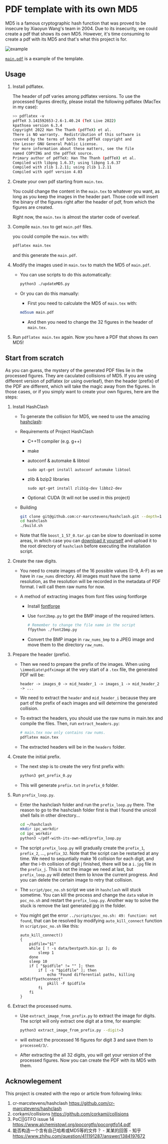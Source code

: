 # PDF template with its own MD5

MD5 is a famous cryptographic hash function that was proved to be insecure by Xiaoyun Wang's team in 2004. Due to its insecurity, we could create a pdf that shows its own MD5. However, it's time consuming to create a pdf with its MD5 and that's what this project is for.

![example](doc/example.webp)

[`main.pdf`](./main.pdf) is a example of the template.

## Usage

1. Install pdflatex.

    The header of pdf varies among pdflatex versions. To use the processed figures directly, please install the following pdflatex (MacTex in my case):

    ```bash
    >> pdflatex -v
    pdfTeX 3.141592653-2.6-1.40.24 (TeX Live 2022)
    kpathsea version 6.3.4
    Copyright 2022 Han The Thanh (pdfTeX) et al.
    There is NO warranty.  Redistribution of this software is
    covered by the terms of both the pdfTeX copyright and
    the Lesser GNU General Public License.
    For more information about these matters, see the file
    named COPYING and the pdfTeX source.
    Primary author of pdfTeX: Han The Thanh (pdfTeX) et al.
    Compiled with libpng 1.6.37; using libpng 1.6.37
    Compiled with zlib 1.2.11; using zlib 1.2.11
    Compiled with xpdf version 4.03
    ```

2. Create your own pdf starting from `main.tex`.

    You could change the content in the `main.tex` to whatever you want, as long as you keep the images in the header part. Those code will insert the binary of the figures right after the header of pdf, from which the figures are created.

    Right now, the `main.tex` is almost the starter code of overleaf.

3. Compile `main.tex` to get `main.pdf` files.

    you could compile the `main.tex` with:

    ```bash
    pdflatex main.tex
    ```

    and this generate the `main.pdf`.

4. Modify the images used in `main.tex` to match the MD5 of `main.pdf`.

    * You can use scripts to do this automatically:

        ```bash
        python3 ./updateMD5.py
        ```

    * Or you can do this manually:

        * First you need to calculate the MD5 of `main.tex` with:

        ```bash
        md5sum main.pdf
        ```

        * And then you need to change the 32 figures in the header of `main.tex`.

5. Run `pdflatex main.tex` again. Now you have a PDF that shows its own MD5!


## Start from scratch

As you can guess, the mystery of the generated PDF files lie in the processed figures. They are caculated collisions of MD5. If you are using different version of pdflatex (or using overleaf), then the header (prefix) of the PDF are different, which will take the magic away from the figures. In those cases, or if you simply want to create your own figures, here are the steps:

1. Install HashClash

    * To generate the collision for MD5, we need to use the amazing [hashclash](https://github.com/cr-marcstevens/hashclash):

    * Requirements of Project HashClash
        - C++11 compiler (e.g. g++)
        - make
        - autoconf & automake & libtool

            `sudo apt-get install autoconf automake libtool`
        - zlib & bzip2 libraries

            `sudo apt-get install zlib1g-dev libbz2-dev`
        - Optional: CUDA (It will not be used in this project)

    * Building

        ```bash
        git clone git@github.com:cr-marcstevens/hashclash.git --depth=1
        cd hashclash
        ./build.sh
        ```

    * Note that file `boost_1_57_0.tar.gz` can be slow to download in some areas, in which case you can [download it yourself](https://nchc.dl.sourceforge.net/project/boost/boost/1.57.0/boost_1_57_0.tar.gz) and upload it to the root directory of `hashclash` before executing the installation script.

2. Create the raw digits.

    * You need to create images of the 16 possible values (0-9, A-F) as we have in `raw_nums` directory. All images must have the same resolution, as the resolution will be recorded in the metadata of PDF format. I will call them raw nums for now.

    * A method of extracting images from font files using fontforge

        * Install [fontforge](https://fontforge.org/)

        * Use `font2bmp.py` to get the BMP image of the required letters.

            ```bash
            # Remember to change the file name in the script
            ffpython ./font2bmp.py
            ```

        * Convert the BMP image in `raw_nums_bmp` to a JPEG image and move them to the directory `raw_nums`.

2. Prepare the header (prefix).

    * Then we need to prepare the prefix of the images. When using `\immediate\pdfximage` at the very start of a `.tex` file, the generated PDF will be:

        ```
        header -> images_0 -> mid_header_1 -> images_1 -> mid_header_2 -> ...
        ```

    * We need to extract the `header` and `mid_header_i` because they are part of the prefix of each images and will determine the generated collision.

    * To extract the headers, you should use the raw nums in main.tex and compile the files. Then, run `extract_headers.py`:

        ```bash
        # main.tex now only contains raw nums.
        pdflatex main.tex
        ```

    * The extracted headers will be in the `headers` folder.

2. Create the initial prefix.

    * The next step is to create the very first prefix with:

        ```bash
        python3 get_prefix_0.py
        ```

    * This will generate `prefix.txt` in `prefix_0` folder.

3. Run `prefix_loop.py`.

    * Enter the hashclash folder and run the `prefix_loop.py` there. The reason to go to the hashclash folder first is that I found the unicoll shell fails in other directory...

        ```bash
        cd ~/hashclash
        mkdir ipc_workdir
        cd ipc_workdir
        python3 ~/pdf-with-its-own-md5/prefix_loop.py
        ```

    * The script `prefix_loop.py` will gradually create the `prefix_1`, `prefix_2`, ..., `prefix_32`. Note that the script can be restarted at any time. We need to sequntially make 16 collision for each digit, and after the i-th collision of digit j finished, there will be a `i.jpg` file in the `prefix_j`. This is not the image we need at last, but `prefix_loop.py` will detect them to know the current progress. And you can delete the certain image to retry that collision.

    * The `script/poc_no.sh` script we use in `hashclash` will stuck sometime. You can kill the process and change the `data` value in `poc_no.sh` and restart the `prefix_loop.py`. Another way to solve the stuck is remove the last generated jpg in the folder.

    * You might get the error `../scripts/poc_no.sh: 49: function: not found`, that can be resolved by modifying `auto_kill_connect` function in `script/poc_no.sh` like this:

        ```
        auto_kill_connect()
        {
            pidfile="$1"
            while [ ! -s data/bestpath.bin.gz ]; do
                sleep 1
            done
            sleep 10
            if [ "$pidfile" != "" ]; then
                if [ -s "$pidfile" ]; then
                    echo "Found differential paths, killing md5diffpathconnect"
                    pkill -F $pidfile
                fi
            fi
        }
        ```

4. Extract the processed nums.

    * Use `extract_image_from_prefix.py` to extract the image for digits. The script will only extract one digit at a time, for example:

        ```bash
        python3 extract_image_from_prefix.py --digit=3
        ```

    * will extract the processed 16 figures for digit 3 and save them to `processed/3/`.

    * After extracting the all 32 digits, you will get your version of the processed figures. Now you can create the PDF with its MD5 with them.

## Acknowlegement

This project is created with the repo or article from following links:

1. cr-marcstevens/hashclash https://github.com/cr-marcstevens/hashclash
2. corkami/collisions https://github.com/corkami/collisions
3. PoC||GTFO issue 14 https://www.alchemistowl.org/pocorgtfo/pocorgtfo14.pdf
4. 能否构造一个含有自己哈希或MD5等的文件？ - 某某的回答 - 知乎 https://www.zhihu.com/question/411191287/answer/1384197672
